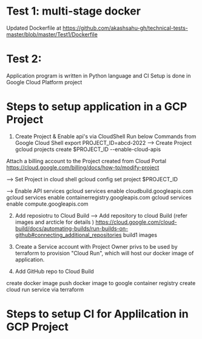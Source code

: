 # Test 1: multi-stage docker
Updated Dockerfile at https://github.com/akashsahu-gh/technical-tests-master/blob/master/Test1/Dockerfile

# Test 2:
Application program is written in Python language and CI Setup is done in Google Cloud Platform project

# Steps to setup application in a GCP Project 
1. Create Project & Enable api's via CloudShell 
Run below Commands from Google Cloud Shell 
    export PROJECT_ID=abcd-2022
--> Create Project
    gcloud projects create $PROJECT_ID --enable-cloud-apis

Attach a billing account to the Project created from Cloud Portal https://cloud.google.com/billing/docs/how-to/modify-project


--> Set Project in cloud shell
    gcloud config set project $PROJECT_ID

--> Enable API services 
    gcloud services enable cloudbuild.googleapis.com
    gcloud services enable containerregistry.googleapis.com
    gcloud services enable compute.googleapis.com

2. Add reposiotru to Cloud Build
--> Add repository to cloud Build (refer images and arcticle for details ) https://cloud.google.com/cloud-build/docs/automating-builds/run-builds-on-github#connecting_additional_repositories
build1 images





1. Create a Service account with Project Owner privs to be used by terraform to provision "Cloud Run", which will host our docker image of application.
3. Add GitHub repo to Cloud Build 

create docker image
push docker image to google container registry 
create cloud run service via terraform 

# Steps to setup CI for Applilcation in GCP Project